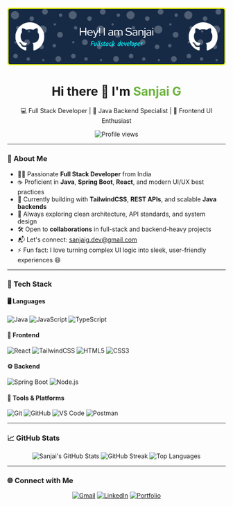 <!-- Profile Banner -->
<p align="center">
  <img src="https://raw.githubusercontent.com/tentasan/tentasan/main/NewBanner.png" alt="Sanjai G Banner" width="1000px" />
</p>

<h1 align="center">Hi there 👋 I'm <span style="color:#6DB33F">Sanjai G</span></h1>
<p align="center">
  💻 Full Stack Developer | 🔁 Java Backend Specialist | 🎨 Frontend UI Enthusiast
</p>

<p align="center">
  <img src="https://komarev.com/ghpvc/?username=sanjaig&style=flat-square&color=blue" alt="Profile views" />
</p>

---

### 🚀 About Me

- 🧑‍💻 Passionate **Full Stack Developer** from India
- ☕ Proficient in **Java**, **Spring Boot**, **React**, and modern UI/UX best practices
- 🔧 Currently building with **TailwindCSS**, **REST APIs**, and scalable **Java backends**
- 🧠 Always exploring clean architecture, API standards, and system design
- 🛠️ Open to **collaborations** in full-stack and backend-heavy projects
- 📬 Let's connect: [sanjaig.dev@gmail.com](mailto:sanjaig.dev@gmail.com)
- ⚡ Fun fact: I love turning complex UI logic into sleek, user-friendly experiences 😄

---

### 🧰 Tech Stack

#### 🖥️ Languages
![Java](https://img.shields.io/badge/Java-%23ED8B00.svg?style=flat&logo=openjdk&logoColor=white)
![JavaScript](https://img.shields.io/badge/JavaScript-%23F7DF1E.svg?style=flat&logo=javascript&logoColor=black)
![TypeScript](https://img.shields.io/badge/TypeScript-%23007ACC.svg?style=flat&logo=typescript&logoColor=white)

#### 🎨 Frontend
![React](https://img.shields.io/badge/React-%2320232a.svg?style=flat&logo=react&logoColor=%2361DAFB)
![TailwindCSS](https://img.shields.io/badge/TailwindCSS-%2338B2AC.svg?style=flat&logo=tailwind-css&logoColor=white)
![HTML5](https://img.shields.io/badge/HTML5-%23E34F26.svg?style=flat&logo=html5&logoColor=white)
![CSS3](https://img.shields.io/badge/CSS3-%231572B6.svg?style=flat&logo=css3&logoColor=white)

#### ⚙ Backend
![Spring Boot](https://img.shields.io/badge/Spring_Boot-%236DB33F.svg?style=flat&logo=spring-boot&logoColor=white)
![Node.js](https://img.shields.io/badge/Node.js-%23339933.svg?style=flat&logo=node.js&logoColor=white)

#### 🧩 Tools & Platforms
![Git](https://img.shields.io/badge/Git-%23F05033.svg?style=flat&logo=git&logoColor=white)
![GitHub](https://img.shields.io/badge/GitHub-%23121011.svg?style=flat&logo=github&logoColor=white)
![VS Code](https://img.shields.io/badge/VS_Code-%23007ACC.svg?style=flat&logo=visual-studio-code&logoColor=white)
![Postman](https://img.shields.io/badge/Postman-FF6C37?style=flat&logo=postman&logoColor=white)

---

### 📈 GitHub Stats

<p align="center">
  <img src="https://github-readme-stats.vercel.app/api?username=sanjaig&show_icons=true&theme=radical" alt="Sanjai's GitHub Stats" />
  <img src="https://github-readme-streak-stats.herokuapp.com/?user=sanjaig&theme=radical" alt="GitHub Streak" />
  <img src="https://github-readme-stats.vercel.app/api/top-langs/?username=sanjaig&layout=compact&theme=radical" alt="Top Languages" />
</p>

---

### 🌐 Connect with Me

<p align="center">
  <a href="mailto:sanjaig.dev@gmail.com"><img src="https://img.shields.io/badge/Gmail-D14836?style=flat&logo=gmail&logoColor=white" alt="Gmail"/></a>
  <a href="https://linkedin.com/in/sanjaig"><img src="https://img.shields.io/badge/LinkedIn-0077B5?style=flat&logo=linkedin&logoColor=white" alt="LinkedIn"/></a>
  <a href="https://sanjaiportfolio.vercel.app/"><img src="https://img.shields.io/badge/Portfolio-121212?style=flat&logo=vercel&logoColor=blue" alt="Portfolio"/></a>
</p>

